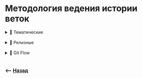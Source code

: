 # Методология ведения истории веток

  
<details>
<summary> 🔹 Тематические </summary>

![illustration](https://raw.githubusercontent.com/webster6667/documentation/master/documentation-data/illustrations/dd-up.svg)

![illustration](img/illustration.png)

👆 Ведет продакшен версию в `master`, постепенно вливая новый функционал из тематических веток  

![illustration](https://raw.githubusercontent.com/webster6667/documentation/master/documentation-data/illustrations/dd-down.svg)

</details>

<br>

<details>
<summary> 🔹 Релизные </summary>

![illustration](https://raw.githubusercontent.com/webster6667/documentation/master/documentation-data/illustrations/dd-up.svg)

![illustration](img/illustration-2.png)

👆 Хранит в репозитории несколько версия проекта  
&emsp;&emsp; ❗ Используеться чаще для библиотек

<details>
<summary> 🔹 Разработка всех фичь ведеться в master</summary>

----

👆 Как только код проекта заканчивает пул каких-то наработок, эту версию отделяют в отдельную релизную ветку и дорабатывают отдельно от `master`

----

</details>

<details>
<summary> 🔹 В релизную ветку не льются доработки из master</summary>

----

👆 Любые новые наработки которые нужны в продакшене заводят как новую релизную ветку, на котороую можно переключиться

----

</details>



![illustration](https://raw.githubusercontent.com/webster6667/documentation/master/documentation-data/illustrations/dd-down.svg)

</details>

 
<br>

<details>
<summary> 🔹 Git Flow </summary>

![illustration](https://raw.githubusercontent.com/webster6667/documentation/master/documentation-data/illustrations/dd-up.svg)

![illustration](img/illustration-3.png)
👆 Методика обьединяющая в себе `релизный` и `тематический` подход  


<details>
<summary> 🔹 Main</summary>

----

Продакшен ветка

----

</details>

<br>

<details>
<summary> 🔹 Develop</summary>

----

Хранит в себе набор всех фич и багфиксов перед релизом

----

</details>

<br>

<details>
<summary> 🔹 Release 1.2.0</summary>

----

Фиксирует в себе список наработок релиза, позволяя отдельно тестировать пул наработок, и не блокировать новый поток фич в `develop`

&emsp;&emsp; 🎯 В Релиз ветку можно лить фикс ветки    

&emsp;&emsp; 🛑 После правки всех фиксов, релиз ветку сливают как в `master`, так и в `dev`  
&emsp;&emsp;&emsp;&emsp; 👆 Что бы получить фиксы из релиза в разработке 


----

</details>

<br>

<details>
<summary> 🔹 Hotfix</summary>

----

Ветки для быстрого исправления продашкеша, минуя весь флоу

&emsp;&emsp; 🛑 Так же льються в `dev`   
&emsp;&emsp;&emsp;&emsp; 👆 Что бы не потерять фиксы при след релизах

----

</details>

![illustration](https://raw.githubusercontent.com/webster6667/documentation/master/documentation-data/illustrations/dd-down.svg)

</details>

<br>

### ⟵ **<a href="../../readme.md">Назад</a>**
